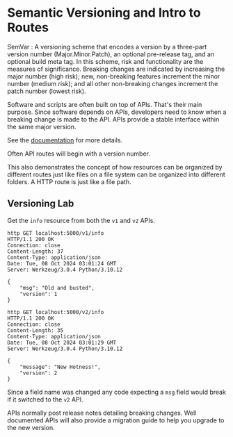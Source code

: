 # Semantic Versioning and Intro to Routes

SemVar
: A  versioning scheme that encodes a version by a three-part version number
(Major.Minor.Patch), an optional pre-release tag, and an optional build meta
tag. In this scheme, risk and functionality are the measures of significance.
Breaking changes are indicated by increasing the major number (high risk); new,
non-breaking features increment the minor number (medium risk); and all other
non-breaking changes increment the patch number (lowest risk).

Software and scripts are often built on top of APIs.
That's their main purpose.
Since software depends on APIs, developers need to know when a breaking
change is made to the API.
APIs provide a stable interface within the same major version.

See the [documentation](https://semver.org/) for more details.

Often API routes will begin with a version number.

This also demonstrates the concept of how resources can be organized by
different routes just like files on a file system can be organized
into different folders. A HTTP route is just like a file path.

## Versioning Lab

Get the `info` resource from both the `v1` and `v2` APIs.

```http
http GET localhost:5000/v1/info
HTTP/1.1 200 OK
Connection: close
Content-Length: 37
Content-Type: application/json
Date: Tue, 08 Oct 2024 03:01:24 GMT
Server: Werkzeug/3.0.4 Python/3.10.12

{
    "msg": "Old and busted",
    "version": 1
}
```

```http
http GET localhost:5000/v2/info
HTTP/1.1 200 OK
Connection: close
Content-Length: 35
Content-Type: application/json
Date: Tue, 08 Oct 2024 03:01:29 GMT
Server: Werkzeug/3.0.4 Python/3.10.12

{
    "message": "New Hotness!",
    "version": 2
}
```

Since a field name was changed any code expecting a `msg`
field would break if it switched to the `v2` API.

APIs normally post release notes detailing breaking changes.
Well documented APIs will also provide a migration guide
to help you upgrade to the new version.
